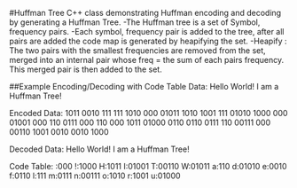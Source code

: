 #Huffman Tree 
	C++ class demonstrating Huffman encoding and decoding by generating a Huffman Tree.
	-The Huffman tree is a set of Symbol, frequency pairs. 
	-Each symbol, frequency pair is added to the tree, 
	after all pairs are added the code map is generated by heapifying the set.
	-Heapify : The two pairs with the smallest frequencies are removed from the set, merged into an
	internal pair whose freq = the sum of each pairs frequency. 
	This merged pair is then added to the set.

##Example Encoding/Decoding with Code Table
Data:
Hello World! I am a Huffman Tree!

Encoded Data:
1011 0010 111 111 1010 000 01011 1010 1001 111 01010 1000 000 01001 000 110 0111 000 110 000 1011 01000 0110 0110 0111 110 00111 000 00110 1001 0010 0010 1000 

Decoded Data:
Hello World! I am a Huffman Tree!

Code Table:
 :000
!:1000
H:1011
I:01001
T:00110
W:01011
a:110
d:01010
e:0010
f:0110
l:111
m:0111
n:00111
o:1010
r:1001
u:01000



